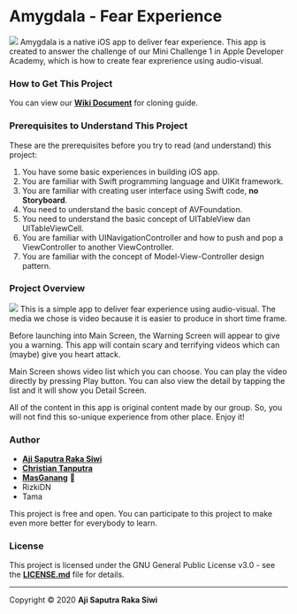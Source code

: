 # **Amygdala - Fear Experience**

![][image-1]
Amygdala is a native iOS app to deliver fear experience. This app is created to answer the challenge of our Mini Challenge 1 in Apple Developer Academy, which is how to create fear exprerience using audio-visual. 

### **How to Get This Project**
You can view our **[Wiki Document][1]** for cloning guide.

### **Prerequisites to Understand This Project**
These are the prerequisites before you try to read (and understand) this project:
1. You have some basic experiences in building iOS app.
2. You are familiar with Swift programming language and UIKit framework. 
3. You are familiar with creating user interface using Swift code, **no Storyboard**.
4. You need to understand the basic concept of AVFoundation.
5. You need to understand the basic concept of UITableView dan UITableViewCell.
6. You are familiar with UINavigationController and how to push and pop a ViewController to another ViewController.
7. You are familiar with the concept of Model-View-Controller design pattern.

### **Project Overview**

![][image-2]
This is a simple app to deliver fear experience using audio-visual. The media we chose is video because it is easier to produce in short time frame. 

Before launching into Main Screen, the Warning Screen will appear to give you a warning. This app will contain scary and terrifying videos which can (maybe) give you heart attack.

Main Screen shows video list which you can choose. You can play the video directly by pressing Play button. You can also view the detail by tapping the list and it will show you Detail Screen.

All of the content in this app is original content made by our group. So, you will not find this so-unique experience from other place. Enjoy it!

### **Author**

* **[Aji Saputra Raka Siwi][2]**
* **[Christian Tanputra][3]**
* **[MasGanang][4]** 💞
* RizkiDN
* Tama

This project is free and open. You can participate to this project to make even more better for everybody to learn.

### **License**
This project is licensed under the GNU General Public License v3.0 - see the [**LICENSE.md**][5] file for details.

---- 

Copyright © 2020 **Aji Saputra Raka Siwi**

[1]:	https://github.com/Ajisaputrars/MC1-Amygdala/wiki/How-to-Get-This-Project
[2]:	https://github.com/Ajisaputrars
[3]:	https://github.com/ChristianTanputra
[4]:	https://github.com/ganang/
[5]:	https://github.com/Ajisaputrars/MC1-Amygdala/blob/master/LICENSE

[image-1]:	https://github.com/Ajisaputrars/MC1-Amygdala/blob/master/screenshot.png
[image-2]:	https://github.com/Ajisaputrars/MC1-Amygdala/blob/master/Amygdala.png